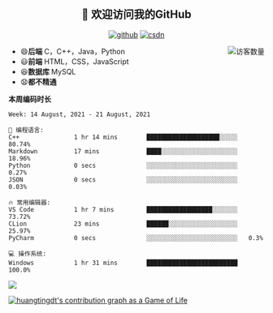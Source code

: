 <h2 align="center">👋 欢迎访问我的GitHub</h2>
  <p align="center">
    <a href="https://github.com/Huangtingdt/Huangtingdt"><img src="https://img.shields.io/badge/GitHub-ff79c6" alt="github"></a>
    <a href="https://blog.csdn.net/qq_43531216"><img src="https://img.shields.io/badge/CSDN-cf000e" alt="csdn"></a>
  </p>

  <img align='right' src="https://profile-counter.glitch.me/Huangtingdt/count.svg" alt="访客数量"/>

  - 😄**后端** C，C++，Java，Python
  - 😃**前端** HTML，CSS，JavaScript
  - 😆**数据库** MySQL
  - 😧**都不精通**

  **本周编码时长**

  <!--START_SECTION:waka-->
```text
Week: 14 August, 2021 - 21 August, 2021

💬 编程语言: 
C++               1 hr 14 mins        ████████████████████░░░░░   80.74% 
Markdown          17 mins             ████░░░░░░░░░░░░░░░░░░░░░   18.96% 
Python            0 secs              ░░░░░░░░░░░░░░░░░░░░░░░░░   0.27% 
JSON              0 secs              ░░░░░░░░░░░░░░░░░░░░░░░░░   0.03%

🔥 常用编辑器: 
VS Code           1 hr 7 mins         ██████████████████░░░░░░░   73.72% 
CLion             23 mins             ██████░░░░░░░░░░░░░░░░░░░   25.97% 
PyCharm           0 secs              ░░░░░░░░░░░░░░░░░░░░░░░░░   0.3%

💻 操作系统: 
Windows           1 hr 31 mins        █████████████████████████   100.0%

```


<!--END_SECTION:waka-->

[![](https://github-readme-stats.vercel.app/api?theme=onedark&username=huangtingdt)](https://github.com/anuraghazra/github-readme-stats)

  [![huangtingdt's contribution graph as a Game of Life](https://github4life.herokuapp.com/huangtingdt.gif)](https://github4life.herokuapp.com/huangtingdt)
